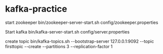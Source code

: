 # kafka-practice

start zookeeper
bin/zookeeper-server-start.sh config/zookeeper.properties

Start kafka
bin/kafka-server-start.sh config/server.properties

create topic
bin/kafka-topics.sh --bootstrap-server 127.0.0.1:9092 --topic firsttopic --create --partitions 3 --replication-factor 1
